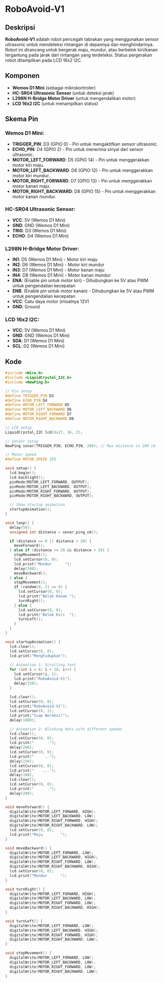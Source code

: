 # RoboAvoid-V1

## Deskripsi

**RoboAvoid-V1** adalah robot pencegah tabrakan yang menggunakan sensor ultrasonic untuk mendeteksi rintangan di depannya dan menghindarinya. Robot ini dirancang untuk bergerak maju, mundur, atau berbelok kiri/kanan tergantung pada jarak dari rintangan yang terdeteksi. Status pergerakan robot ditampilkan pada LCD 16x2 I2C.

## Komponen

- **Wemos D1 Mini** (sebagai mikrokontroler)
- **HC-SR04 Ultrasonic Sensor** (untuk deteksi jarak)
- **L298N H-Bridge Motor Driver** (untuk mengendalikan motor)
- **LCD 16x2 I2C** (untuk menampilkan status)

## Skema Pin

### Wemos D1 Mini:
- **TRIGGER_PIN**: D3 (GPIO 0) - Pin untuk mengaktifkan sensor ultrasonic.
- **ECHO_PIN**: D4 (GPIO 2) - Pin untuk menerima sinyal dari sensor ultrasonic.
- **MOTOR_LEFT_FORWARD**: D5 (GPIO 14) - Pin untuk menggerakkan motor kiri maju.
- **MOTOR_LEFT_BACKWARD**: D6 (GPIO 12) - Pin untuk menggerakkan motor kiri mundur.
- **MOTOR_RIGHT_FORWARD**: D7 (GPIO 13) - Pin untuk menggerakkan motor kanan maju.
- **MOTOR_RIGHT_BACKWARD**: D8 (GPIO 15) - Pin untuk menggerakkan motor kanan mundur.

### HC-SR04 Ultrasonic Sensor:
- **VCC**: 5V (Wemos D1 Mini)
- **GND**: GND (Wemos D1 Mini)
- **TRIG**: D3 (Wemos D1 Mini)
- **ECHO**: D4 (Wemos D1 Mini)

### L298N H-Bridge Motor Driver:
- **IN1**: D5 (Wemos D1 Mini) - Motor kiri maju
- **IN2**: D6 (Wemos D1 Mini) - Motor kiri mundur
- **IN3**: D7 (Wemos D1 Mini) - Motor kanan maju
- **IN4**: D8 (Wemos D1 Mini) - Motor kanan mundur
- **ENA**: (Enable pin untuk motor kiri) - Dihubungkan ke 5V atau PWM untuk pengendalian kecepatan
- **ENB**: (Enable pin untuk motor kanan) - Dihubungkan ke 5V atau PWM untuk pengendalian kecepatan
- **VCC**: Catu daya motor (misalnya 12V)
- **GND**: Ground

### LCD 16x2 I2C:
- **VCC**: 5V (Wemos D1 Mini)
- **GND**: GND (Wemos D1 Mini)
- **SDA**: D1 (Wemos D1 Mini)
- **SCL**: D2 (Wemos D1 Mini)

## Kode

```cpp
#include <Wire.h>
#include <LiquidCrystal_I2C.h>
#include <NewPing.h>

// Pin setup
#define TRIGGER_PIN D3
#define ECHO_PIN D4
#define MOTOR_LEFT_FORWARD D5
#define MOTOR_LEFT_BACKWARD D6
#define MOTOR_RIGHT_FORWARD D7
#define MOTOR_RIGHT_BACKWARD D8

// LCD setup
LiquidCrystal_I2C lcd(0x27, 16, 2);

// Sensor setup
NewPing sonar(TRIGGER_PIN, ECHO_PIN, 200); // Max distance is 200 cm

// Motor speed
#define MOTOR_SPEED 255

void setup() {
  lcd.begin();
  lcd.backlight();
  pinMode(MOTOR_LEFT_FORWARD, OUTPUT);
  pinMode(MOTOR_LEFT_BACKWARD, OUTPUT);
  pinMode(MOTOR_RIGHT_FORWARD, OUTPUT);
  pinMode(MOTOR_RIGHT_BACKWARD, OUTPUT);

  // Show startup animation
  startupAnimation();
}

void loop() {
  delay(50);
  unsigned int distance = sonar.ping_cm();

  if (distance == 0 || distance > 20) {
    moveForward();
  } else if (distance <= 20 && distance > 10) {
    stopMovement();
    lcd.setCursor(0, 0);
    lcd.print("Mundur      ");
    delay(500);
    moveBackward();
  } else {
    stopMovement();
    if (random(0, 2) == 0) {
      lcd.setCursor(0, 0);
      lcd.print("Belok Kanan ");
      turnRight();
    } else {
      lcd.setCursor(0, 0);
      lcd.print("Belok Kiri  ");
      turnLeft();
    }
  }
}

void startupAnimation() {
  lcd.clear();
  lcd.setCursor(0, 0);
  lcd.print("Menghidupkan");
  
  // Animation 1: Scrolling text
  for (int i = 0; i < 16; i++) {
    lcd.setCursor(i, 1);
    lcd.print("RoboAvoid-V1");
    delay(150);
  }
  
  lcd.clear();
  lcd.setCursor(0, 0);
  lcd.print("RoboAvoid-V1");
  lcd.setCursor(0, 1);
  lcd.print("Siap Beraksi!");
  delay(1000);

  // Animation 2: Blinking dots with different speeds
  lcd.clear();
  lcd.setCursor(0, 0);
  lcd.print("      .");
  delay(200);
  lcd.setCursor(0, 0);
  lcd.print("     ..");
  delay(150);
  lcd.setCursor(0, 0);
  lcd.print("    ...");
  delay(100);
  lcd.clear();
  lcd.setCursor(0, 0);
  lcd.print("      .");
  delay(200);
}

void moveForward() {
  digitalWrite(MOTOR_LEFT_FORWARD, HIGH);
  digitalWrite(MOTOR_LEFT_BACKWARD, LOW);
  digitalWrite(MOTOR_RIGHT_FORWARD, HIGH);
  digitalWrite(MOTOR_RIGHT_BACKWARD, LOW);
  lcd.setCursor(0, 0);
  lcd.print("Maju        ");
}

void moveBackward() {
  digitalWrite(MOTOR_LEFT_FORWARD, LOW);
  digitalWrite(MOTOR_LEFT_BACKWARD, HIGH);
  digitalWrite(MOTOR_RIGHT_FORWARD, LOW);
  digitalWrite(MOTOR_RIGHT_BACKWARD, HIGH);
  lcd.setCursor(0, 0);
  lcd.print("Mundur      ");
}

void turnRight() {
  digitalWrite(MOTOR_LEFT_FORWARD, HIGH);
  digitalWrite(MOTOR_LEFT_BACKWARD, LOW);
  digitalWrite(MOTOR_RIGHT_FORWARD, LOW);
  digitalWrite(MOTOR_RIGHT_BACKWARD, HIGH);
}

void turnLeft() {
  digitalWrite(MOTOR_LEFT_FORWARD, LOW);
  digitalWrite(MOTOR_LEFT_BACKWARD, HIGH);
  digitalWrite(MOTOR_RIGHT_FORWARD, HIGH);
  digitalWrite(MOTOR_RIGHT_BACKWARD, LOW);
}

void stopMovement() {
  digitalWrite(MOTOR_LEFT_FORWARD, LOW);
  digitalWrite(MOTOR_LEFT_BACKWARD, LOW);
  digitalWrite(MOTOR_RIGHT_FORWARD, LOW);
  digitalWrite(MOTOR_RIGHT_BACKWARD, LOW);
}
